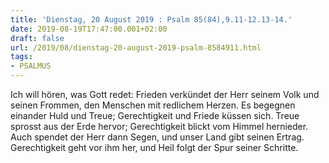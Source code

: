 ```yaml
---
title: 'Dienstag, 20 August 2019 : Psalm 85(84),9.11-12.13-14.'
date: 2019-08-19T17:47:00.001+02:00
draft: false
url: /2019/08/dienstag-20-august-2019-psalm-8584911.html
tags: 
- PSALMUS
---
```


Ich will hören, was Gott redet: Frieden verkündet der Herr seinem Volk und seinen Frommen, den Menschen mit redlichem Herzen. Es begegnen einander Huld und Treue; Gerechtigkeit und Friede küssen sich. Treue sprosst aus der Erde hervor; Gerechtigkeit blickt vom Himmel hernieder. Auch spendet der Herr dann Segen, und unser Land gibt seinen Ertrag. Gerechtigkeit geht vor ihm her, und Heil folgt der Spur seiner Schritte.